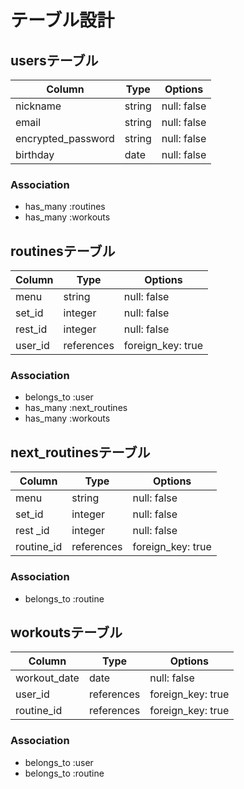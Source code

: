 # テーブル設計

## usersテーブル

| Column             | Type   | Options     |
| ------------------ | ------ | ----------- |
| nickname           | string | null: false |
| email              | string | null: false |
| encrypted_password | string | null: false |
| birthday           | date   | null: false |


### Association

- has_many :routines
- has_many :workouts

## routinesテーブル

| Column  | Type       | Options           |
| ------- | ---------- | ----------------- |
| menu    | string     | null: false       |
| set_id  | integer    | null: false       |
| rest_id | integer    | null: false       |
| user_id | references | foreign_key: true |


### Association

- belongs_to :user
- has_many :next_routines
- has_many :workouts

## next_routinesテーブル

| Column     | Type       | Options           |
| ---------- | ---------- | ----------------- |
| menu       | string     | null: false       |
| set_id     | integer    | null: false       |
| rest _id   | integer    | null: false       |
| routine_id | references | foreign_key: true |


### Association

- belongs_to :routine

## workoutsテーブル

| Column       | Type       | Options           |
| ------------ | ---------- | ----------------- |
| workout_date | date       | null: false       |
| user_id      | references | foreign_key: true |
| routine_id   | references | foreign_key: true |


### Association

- belongs_to :user
- belongs_to :routine